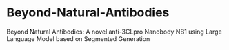 # Beyond-Natural-Antibodies
Beyond Natural Antibodies: A novel anti-3CLpro Nanobody NB1 using Large Language Model based on Segmented Generation
